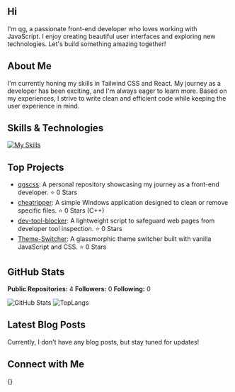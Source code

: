 ## Hi

I'm qg, a passionate front-end developer who loves working with JavaScript. I enjoy creating beautiful user interfaces and exploring new technologies. Let's build something amazing together!

## About Me

I'm currently honing my skills in Tailwind CSS and React. My journey as a developer has been exciting, and I'm always eager to learn more. Based on my experiences, I strive to write clean and efficient code while keeping the user experience in mind.

## Skills & Technologies

[![My Skills](https://skillicons.dev/icons?i=html,scss,css,mariadb,javascript,react,figma)](https://skillicons.dev)

## Top Projects

- [qgscss](https://github.com/qgscss/qgscss): A personal repository showcasing my journey as a front-end developer. ⭐️ 0 Stars
- [cheatripper](https://github.com/qgscss/cheatripper): A simple Windows application designed to clean or remove specific files. ⭐️ 0 Stars (C++)
- [dev-tool-blocker](https://github.com/qgscss/dev-tool-blocker): A lightweight script to safeguard web pages from developer tool inspection. ⭐️ 0 Stars
- [Theme-Switcher](https://github.com/qgscss/Theme-Switcher): A glassmorphic theme switcher built with vanilla JavaScript and CSS. ⭐️ 0 Stars

## GitHub Stats

 **Public Repositories:** 4
 **Followers:** 0
 **Following:** 0

![GitHub Stats](https://github-readme-stats.vercel.app/api?username=qgscss&show_icons=true&theme=radical)
![TopLangs](https://github-readme-stats.vercel.app/api/top-langs/?username=qgscss&theme=synthwave&show_icons=true&hide_border=true&layout=compact)

## Latest Blog Posts

Currently, I don't have any blog posts, but stay tuned for updates!

## Connect with Me

{}
